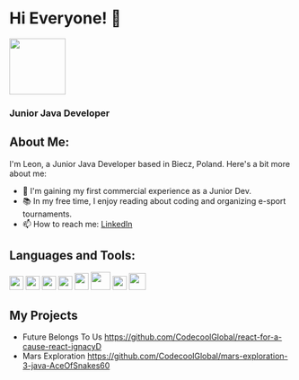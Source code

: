 # Hi Everyone! 👋

<img src="https://github.com/LeonBochenek/LeonBochenek/assets/116550155/799ee1d4-24de-4de5-80ed-3dd97c4ffc8d" width="100" height="100">

### Junior Java Developer

## About Me:
I'm Leon, a Junior Java Developer based in Biecz, Poland. Here's a bit more about me:

- 🌱 I'm gaining my first commercial experience as a Junior Dev.
- 📚 In my free time, I enjoy reading about coding and organizing e-sport tournaments.
- 📫 How to reach me: [LinkedIn](https://www.linkedin.com/in/leon-bochenek-187931281/)
## Languages and Tools:
<img src="https://github.com/LeonBochenek/LeonBochenek/assets/116550155/743b144a-615f-43b4-b7f4-b008e9f676a8" width="25" height="25">
<img src="https://github.com/LeonBochenek/LeonBochenek/assets/116550155/8f9ee9b5-e9ba-44eb-8d46-8ccf23dc55b3" width="25" height="25">
<img src="https://github.com/LeonBochenek/LeonBochenek/assets/116550155/f76e9840-ef52-418d-a85a-6c58fc2b83d4" width="25" height="25">
<img src="https://github.com/LeonBochenek/LeonBochenek/assets/116550155/4a14988e-3b68-4236-ab6f-7ceabf197c0b" width="25" height="25">
<img src="https://github.com/LeonBochenek/LeonBochenek/assets/116550155/61c84af2-0d1a-423a-bae6-588299cfe629" width="25" height="30">
<img src="https://github.com/LeonBochenek/LeonBochenek/assets/116550155/a4910bab-263e-46d7-abfa-cbee8184d9c2" width="35" height="32">
<img src="https://github.com/LeonBochenek/LeonBochenek/assets/116550155/345746a5-1a40-46f4-adfc-7c8032442489" width="25" height="25">
<img src="https://github.com/LeonBochenek/LeonBochenek/assets/116550155/2603754c-7694-4efe-a7a9-e7e283a6bdf6" width="30" height="30">

## My Projects
- Future Belongs To Us https://github.com/CodecoolGlobal/react-for-a-cause-react-ignacyD
- Mars Exploration https://github.com/CodecoolGlobal/mars-exploration-3-java-AceOfSnakes60

<!--
**LeonBochenek/LeonBochenek** is a ✨ _special_ ✨ repository because its `README.md` (this file) appears on your GitHub profile.

Here are some ideas to get you started:

- 🔭 I’m currently working on ...
- 🌱 I’m currently learning ...
- 👯 I’m looking to collaborate on ...
- 🤔 I’m looking for help with ...
- 💬 Ask me about ...
- 📫 How to reach me: ...
- 😄 Pronouns: ...
- ⚡ Fun fact: ...
-->
